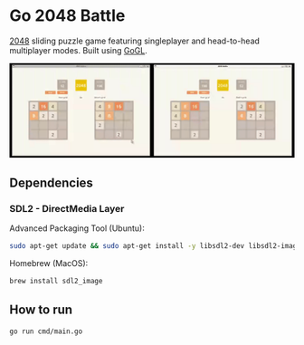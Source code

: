 # Go 2048 Battle

[2048](https://en.wikipedia.org/wiki/2048_(video_game)) sliding puzzle game featuring singleplayer and head-to-head multiplayer modes. Built using [GoGL](https://github.com/z-riley/gogl/).

![Multiplayer demo](./docs/versus-demo.gif)

## Dependencies

### SDL2 - DirectMedia Layer

Advanced Packaging Tool (Ubuntu):
```sh
sudo apt-get update && sudo apt-get install -y libsdl2-dev libsdl2-image-dev
```

Homebrew (MacOS):
```sh
brew install sdl2_image
```

## How to run

```sh
go run cmd/main.go
```
